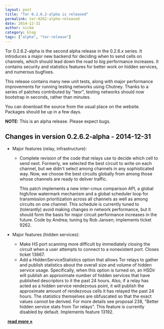 ```yaml
---
layout: post
title: "Tor 0.2.6.2-alpha is released"
permalink: tor-0262-alpha-released
date: 2014-12-31
author: nickm
category: blog
tags: ["alpha", "tor-release"]
---
```


Tor 0.2.6.2-alpha is the second alpha release in the 0.2.6.x series. It introduces a major new backend for deciding when to send cells on channels, which should lead down the road to big performance increases. It contains security and statistics features for better work on hidden services, and numerous bugfixes.

This release contains many new unit tests, along with major performance improvements for running testing networks using Chutney. Thanks to a series of patches contributed by "teor", testing networks should now bootstrap in seconds, rather than minutes.

You can download the source from the usual place on the website. Packages should be up in a few days.

**NOTE:** This is an alpha release. Please expect bugs.

Changes in version 0.2.6.2-alpha - 2014-12-31
---------------------------------------------

-   Major features (relay, infrastructure):
    -   Complete revision of the code that relays use to decide which cell to send next. Formerly, we selected the best circuit to write on each channel, but we didn't select among channels in any sophisticated way. Now, we choose the best circuits globally from among those whose channels are ready to deliver traffic.

        This patch implements a new inter-cmux comparison API, a global high/low watermark mechanism and a global scheduler loop for transmission prioritization across all channels as well as among circuits on one channel. This schedule is currently tuned to (tolerantly) avoid making changes in network performance, but it should form the basis for major circuit performance increases in the future. Code by Andrea; tuning by Rob Jansen; implements ticket 9262.

-   Major features (hidden services):
    -   Make HS port scanning more difficult by immediately closing the circuit when a user attempts to connect to a nonexistent port. Closes ticket 13667.
    -   Add a HiddenServiceStatistics option that allows Tor relays to gather and publish statistics about the overall size and volume of hidden service usage. Specifically, when this option is turned on, an HSDir will publish an approximate number of hidden services that have published descriptors to it the past 24 hours. Also, if a relay has acted as a hidden service rendezvous point, it will publish the approximate amount of rendezvous cells it has relayed the past 24 hours. The statistics themselves are obfuscated so that the exact values cannot be derived. For more details see proposal 238, "Better hidden service stats from Tor relays". This feature is currently disabled by default. Implements feature 13192.

  [**read more »**](https://blog.torproject.org/blog/tor-0262-alpha-released)
